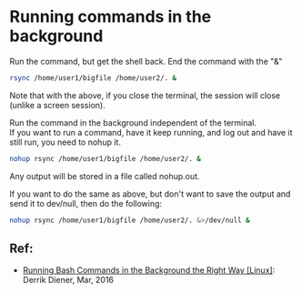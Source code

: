 # Running commands in the background

Run the command, but get the shell back. End the command with the "&"
```bash
rsync /home/user1/bigfile /home/user2/. &
```
Note that with the above, if you close the terminal, the session will close (unlike a screen session).  


Run the command in the background independent of the terminal.  
If you want to run a command, have it keep running, and log out and have it still run, you need to nohup it. 
```bash
nohup rsync /home/user1/bigfile /home/user2/. & 
```
Any output will be stored in a file called nohup.out.

If you want to do the same as above, but don't want to save the output and send it to dev/null, then do the following: 
```bash
nohup rsync /home/user1/bigfile /home/user2/. &>/dev/null & 
```


## Ref: 
- [Running Bash Commands in the Background the Right Way [Linux]](https://www.maketecheasier.com/run-bash-commands-background-linux/): Derrik Diener, Mar, 2016

